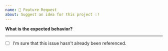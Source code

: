 ```yaml
---
name: 🚀 Feature Request
about: Suggest an idea for this project 💡!
---
```


<!--
⚠️ If you do not respect these two points, your issue will be closed.
- Don't forget the checkbox at the end of your issue.
- Respect this template.
-->

**What is the expected behavior?**



---

<!-- ⚠️ Make sure to browse the opened and closed issues. -->

- [ ] I'm sure that this issue hasn't already been referenced.

<!--
⬆️ Don't delete this checkbox from your issue and approve it.
Add an `x` ->  [x] or click on the checkbox when your issue is created.
-->
